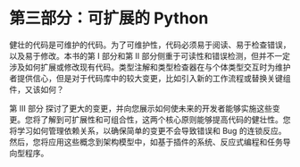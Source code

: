 # 第三部分：可扩展的 Python

健壮的代码是可维护的代码。为了可维护性，代码必须易于阅读、易于检查错误，以及易于修改。本书的第 I 部分和第 II 部分侧重于可读性和错误检测，但并不一定涉及如何扩展或修改现有代码。类型注解和类型检查器在与个体类型交互时为维护者提供信心，但是对于代码库中的较大变更，比如引入新的工作流程或替换关键组件，又该如何？

第 III 部分 探讨了更大的变更，并向您展示如何使未来的开发者能够实施这些变更。您将了解到可扩展性和可组合性，这两个核心原则能够提高代码的健壮性。您将学习如何管理依赖关系，以确保简单的变更不会导致错误和 Bug 的连锁反应。然后，您将应用这些概念到架构模型中，如基于插件的系统、反应式编程和任务导向型程序。
